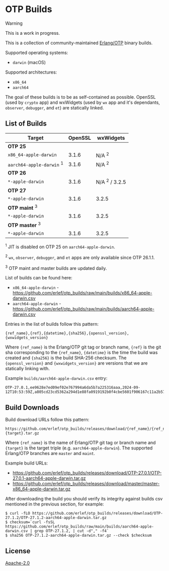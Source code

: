 # OTP Builds

> [!WARNING]
> This is a work in progress.

This is a collection of community-maintained [Erlang/OTP](https://github.com/erlang/otp) binary builds.

Supported operating systems:

  * `darwin` (macOS)

Supported architectures:

  * `x86_64`
  * `aarch64`

The goal of these builds is to be as self-contained as possible. OpenSSL (used by `crypto` app) and wxWidgets (used by `wx` app and it's dependants, `observer`, `debugger`, and `et`) are statically linked.

## List of Builds

| Target                              | OpenSSL | wxWidgets                 |
| ----------------------------------- | ------- | ------------------------- |
| **OTP 25**                          |         |                           |
| `x86_64-apple-darwin`               | 3.1.6   | N/A <sup>2</sup>          |
| `aarch64-apple-darwin` <sup>1</sup> | 3.1.6   | N/A <sup>2</sup>          |
| **OTP 26**                          |         |                           |
| `*-apple-darwin`                    | 3.1.6   | N/A <sup>2</sup> / 3.2.5  |
| **OTP 27**                          |         |                           |
| `*-apple-darwin`                    | 3.1.6   | 3.2.5                     |
| **OTP maint** <sup>3</sup>          |         |                           |
| `*-apple-darwin`                    | 3.1.6   | 3.2.5                     |
| **OTP master** <sup>3</sup>         |         |                           |
| `*-apple-darwin`                    | 3.1.6   | 3.2.5                     |

<sup>1</sup> JIT is disabled on OTP 25 on `aarch64-apple-darwin`.

<sup>2</sup> `wx`, `observer`, `debugger`, and `et` apps are only available since OTP 26.1.1.

<sup>3</sup> OTP maint and master builds are updated daily.

List of builds can be found here:

  * `x86_64-apple-darwin` - <https://github.com/erlef/otp_builds/raw/main/builds/x86_64-apple-darwin.csv>
  * `aarch64-apple-darwin` - <https://github.com/erlef/otp_builds/raw/main/builds/aarch64-apple-darwin.csv>

Entries in the list of builds follow this pattern:

    {ref_name},{ref},{datetime},{sha256},{openssl_version},{wxwidgets_version}

Where `{ref_name}` is the Erlang/OTP git tag or branch name, `{ref}` is the git sha corresponding to the `{ref_name}`, `{datetime}` is the time the build was created and `{sha256}` is the build SHA-256 checksum. The `{openssl_version}` and `{wxwidgets_version}` are versions that we are statically linking with.

Example `builds/aarch64-apple-darwin.csv` entry:

    OTP-27.0.1,ee9628e7ed09ef02e767994a6da5b7a225316aaa,2024-09-12T10:53:59Z,a805cd23cd5362a294d1e88fa0919192b0f4cbe5601f906167c11a2b57c98ac4

## Build Downloads

Build download URLs follow this pattern:

    https://github.com/erlef/otp_builds/releases/download/{ref_name}/{ref_name}-{target}.tar.gz

Where `{ref_name}` is the name of Erlang/OTP git tag or branch name and `{target}` is the target triple (e.g. `aarch64-apple-darwin`). The supported Erlang/OTP branches are `master` and `maint`.

Example build URLs:

  * <https://github.com/erlef/otp_builds/releases/download/OTP-27.0.1/OTP-27.0.1-aarch64-apple-darwin.tar.gz>
  * <https://github.com/erlef/otp_builds/releases/download/master/master-x86_64-apple-darwin.tar.gz>

After downloading the build you should verify its integrity against builds csv mentioned in the previous section, for example:

    $ curl -fLO https://github.com/erlef/otp_builds/releases/download/OTP-27.1.2/OTP-27.1.2-aarch64-apple-darwin.tar.gz
    $ checksum=`curl -fsSL https://github.com/erlef/otp_builds/raw/main/builds/aarch64-apple-darwin.csv | grep OTP-27.1.2, | cut -d"," -f4`
    $ sha256 OTP-27.1.2-aarch64-apple-darwin.tar.gz --check $checksum

## License

[Apache-2.0](./LICENSE.md)
